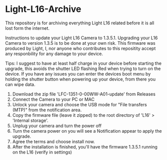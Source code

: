 # Light-L16-Archive
This repository is for archiving everything Light L16 related before it is all lost form the internet.

Instructions to update your Light L16 Camera to 1.3.5.1.
Upgrading your L16 Camera to version 1.3.5 is to be done at your own risk. 
This firmware was produced by Light, I, nor anyone who contributes to this repositity accept any responbility for any damage to your device.

Tips:
I suggest to have at least half charge in your device before starting the upgrade, this avoids the shutter LED flashing Red when trying to turn on the device.
If you have any issues you can enter the devices boot menu by holding the shutter button when powering up your device, from there you can wipe data.

1. Download the zip file 'LFC-1351-0-00WW-A01-update' from Releases
2. Connect the Camera to your PC or MAC
3. Unlock your camera and choose the USB mode for "File transfers (MTP)" from the notification area.
4. Copy the firmware file (leave it zipped) to the root directory of 'L16' > 'Internal storage'.
5. Unplug your camera and turn the power off
6. Turn the camera power on you will see a Notification appear to apply the upgrade.
7. Agree the terms and choose install now.
8. After the installation is finished, you'll have the firmware 1.3.5.1 running on the L16 (verify in settings)
